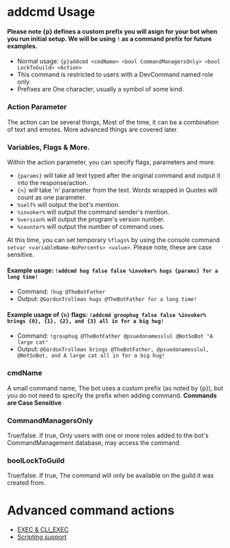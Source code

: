 # addcmd Usage
#### Please note {p} defines a custom prefix you will asign for your bot when you run initial setup. We will be using `!` as a command prefix for future examples.
* Normal usage: `{p}addcmd <cmdName> <bool CommandManagersOnly> <bool LockToGuild> <Action>`
* This command is restricted to users with a DevCommand named role only.
* Prefixes are One character, usually a symbol of some kind.

### Action Parameter
The action can be several things, Most of the time, it can be a combination of text and emotes. More advanced things are covered later.

### Variables, Flags & More.
Within the action parameter, you can specify flags, parameters and more.
* `{params}` will take all text typed after the original command and output it into the response/action.
* `{n}` will take 'n' parameter from the text. Words wrapped in Quotes will count as one parameter.
* `%self%` will output the bot's mention.
* `%invoker%` will output the command sender's mention.
* `%version%` will output the program's version number.
* `%counter%` will output the number of command uses.

At this time, you can set temporary `%flags%` by using the console command `setvar <variableName-NoPercents> <value>`. Please note, these are case sensitive.

#### Example usage: `!addcmd hug false false %invoker% hugs {params} for a long time!`
* Command: `!hug @TheBotFather`
* Output: `@GordonTrollman hugs @TheBotFather for a long time!`

#### Example usage of `{n}` flags: `!addcmd grouphug false false %invoker% brings {0}, {1}, {2}, and {3} all in for a big hug!`
* Command: `!grouphug @TheBotFather @psuedonamesslul @NotSoBot "A large cat"`
* Output: `@GordonTrollman brings @TheBotFather, @psuedonamesslul, @NotSoBot, and A large cat all in for a big hug!`

### cmdName
A small command name, The bot uses a custom prefix (as noted by {p}), but you do not need to specify the prefix when adding command. **Commands are Case Sensitive**

### CommandManagersOnly
True/false. If true, Only users with one or more roles added to the bot's CommandManagement database, may access the command.

### boolLockToGuild
True/false. If true, The command will only be available on the guild it was created from.

# Advanced command actions
* [EXEC & CLI_EXEC](https://github.com/rmsoftware-development/RMSoftware.ModularBot/blob/master/doc/AdvancedActions/EXEC-and-CLI_EXEC.md)
* [Scripting support](https://github.com/rmsoftware-development/RMSoftware.ModularBot/blob/master/doc/AdvancedActions/scripting.md)
